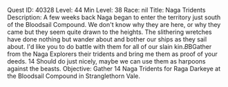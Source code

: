 Quest ID: 40328
Level: 44
Min Level: 38
Race: nil
Title: Naga Tridents
Description: A few weeks back Naga began to enter the territory just south of the Bloodsail Compound. We don't know why they are here, or why they came but they seem quite drawn to the heights. The slithering wretches have done nothing but wander about and bother our ships as they sail about. I'd like you to do battle with them for all of our slain kin.$B$BGather from the Naga Explorers their tridents and bring me them as proof of your deeds. 14 Should do just nicely, maybe we can use them as harpoons against the beasts.
Objective: Gather 14 Naga Tridents for Raga Darkeye at the Bloodsail Compound in Stranglethorn Vale.
